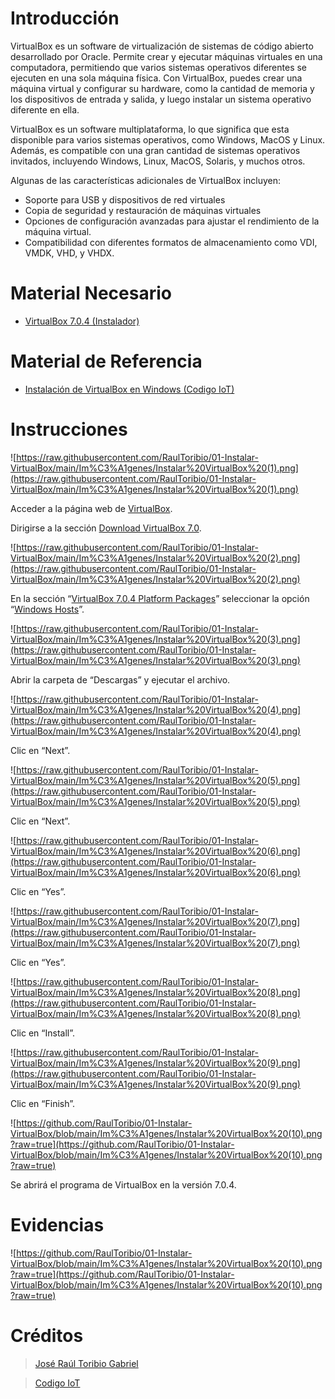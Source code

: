# Introducción

VirtualBox es un software de virtualización de sistemas de código abierto desarrollado por Oracle. Permite crear y ejecutar máquinas virtuales en una computadora, permitiendo que varios sistemas operativos diferentes se ejecuten en una sola máquina física. Con VirtualBox, puedes crear una máquina virtual y configurar su hardware, como la cantidad de memoria y los dispositivos de entrada y salida, y luego instalar un sistema operativo diferente en ella.

VirtualBox es un software multiplataforma, lo que significa que esta disponible para varios sistemas operativos, como Windows, MacOS y Linux. Además, es compatible con una gran cantidad de sistemas operativos invitados, incluyendo Windows, Linux, MacOS, Solaris, y muchos otros.

Algunas de las características adicionales de VirtualBox incluyen:

- Soporte para USB y dispositivos de red virtuales
- Copia de seguridad y restauración de máquinas virtuales
- Opciones de configuración avanzadas para ajustar el rendimiento de la máquina virtual.
- Compatibilidad con diferentes formatos de almacenamiento como VDI, VMDK, VHD, y VHDX.

# Material Necesario

- [VirtualBox 7.0.4 (Instalador)](https://download.virtualbox.org/virtualbox/7.0.4/VirtualBox-7.0.4-154605-Win.exe)

# Material de Referencia

- [Instalación de VirtualBox en Windows (Codigo IoT)](https://edu.codigoiot.com/course/view.php?id=810)

# Instrucciones

![https://raw.githubusercontent.com/RaulToribio/01-Instalar-VirtualBox/main/Im%C3%A1genes/Instalar%20VirtualBox%20(1).png](https://raw.githubusercontent.com/RaulToribio/01-Instalar-VirtualBox/main/Im%C3%A1genes/Instalar%20VirtualBox%20(1).png)

Acceder a la página web de [VirtualBox](https://www.virtualbox.org/).

Dirigirse a la sección [Download VirtualBox 7.0](https://www.virtualbox.org/wiki/Downloads).

![https://raw.githubusercontent.com/RaulToribio/01-Instalar-VirtualBox/main/Im%C3%A1genes/Instalar%20VirtualBox%20(2).png](https://raw.githubusercontent.com/RaulToribio/01-Instalar-VirtualBox/main/Im%C3%A1genes/Instalar%20VirtualBox%20(2).png)

En la sección “[VirtualBox 7.0.4 Platform Packages](https://www.virtualbox.org/wiki/Downloads#VirtualBox7.0.4platformpackages)” seleccionar la opción “[Windows Hosts](https://download.virtualbox.org/virtualbox/7.0.4/VirtualBox-7.0.4-154605-Win.exe)”.

![https://raw.githubusercontent.com/RaulToribio/01-Instalar-VirtualBox/main/Im%C3%A1genes/Instalar%20VirtualBox%20(3).png](https://raw.githubusercontent.com/RaulToribio/01-Instalar-VirtualBox/main/Im%C3%A1genes/Instalar%20VirtualBox%20(3).png)

Abrir la carpeta de “Descargas” y ejecutar el archivo.

![https://raw.githubusercontent.com/RaulToribio/01-Instalar-VirtualBox/main/Im%C3%A1genes/Instalar%20VirtualBox%20(4).png](https://raw.githubusercontent.com/RaulToribio/01-Instalar-VirtualBox/main/Im%C3%A1genes/Instalar%20VirtualBox%20(4).png)

Clic en “Next”.

![https://raw.githubusercontent.com/RaulToribio/01-Instalar-VirtualBox/main/Im%C3%A1genes/Instalar%20VirtualBox%20(5).png](https://raw.githubusercontent.com/RaulToribio/01-Instalar-VirtualBox/main/Im%C3%A1genes/Instalar%20VirtualBox%20(5).png)

Clic en “Next”.

![https://raw.githubusercontent.com/RaulToribio/01-Instalar-VirtualBox/main/Im%C3%A1genes/Instalar%20VirtualBox%20(6).png](https://raw.githubusercontent.com/RaulToribio/01-Instalar-VirtualBox/main/Im%C3%A1genes/Instalar%20VirtualBox%20(6).png)

Clic en “Yes”.

![https://raw.githubusercontent.com/RaulToribio/01-Instalar-VirtualBox/main/Im%C3%A1genes/Instalar%20VirtualBox%20(7).png](https://raw.githubusercontent.com/RaulToribio/01-Instalar-VirtualBox/main/Im%C3%A1genes/Instalar%20VirtualBox%20(7).png)

Clic en “Yes”.

![https://raw.githubusercontent.com/RaulToribio/01-Instalar-VirtualBox/main/Im%C3%A1genes/Instalar%20VirtualBox%20(8).png](https://raw.githubusercontent.com/RaulToribio/01-Instalar-VirtualBox/main/Im%C3%A1genes/Instalar%20VirtualBox%20(8).png)

Clic en “Install”.

![https://raw.githubusercontent.com/RaulToribio/01-Instalar-VirtualBox/main/Im%C3%A1genes/Instalar%20VirtualBox%20(9).png](https://raw.githubusercontent.com/RaulToribio/01-Instalar-VirtualBox/main/Im%C3%A1genes/Instalar%20VirtualBox%20(9).png)

Clic en “Finish”.

![https://github.com/RaulToribio/01-Instalar-VirtualBox/blob/main/Im%C3%A1genes/Instalar%20VirtualBox%20(10).png?raw=true](https://github.com/RaulToribio/01-Instalar-VirtualBox/blob/main/Im%C3%A1genes/Instalar%20VirtualBox%20(10).png?raw=true)

Se abrirá el programa de VirtualBox en la versión 7.0.4.

# Evidencias

![https://github.com/RaulToribio/01-Instalar-VirtualBox/blob/main/Im%C3%A1genes/Instalar%20VirtualBox%20(10).png?raw=true](https://github.com/RaulToribio/01-Instalar-VirtualBox/blob/main/Im%C3%A1genes/Instalar%20VirtualBox%20(10).png?raw=true)

# Créditos

> [José Raúl Toribio Gabriel](https://github.com/RaulToribio)
> 

> [Codigo IoT](https://github.com/codigo-iot)
>
